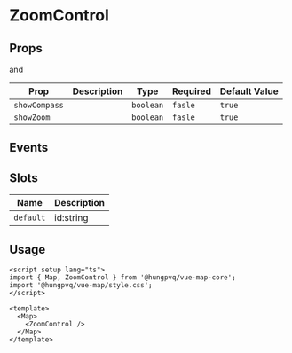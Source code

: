 # ZoomControl

## Props

<!--@include: ./props.md-->

and

| Prop          | Description | Type      | Required | Default Value |
| ------------- | ----------- | --------- | -------- | ------------- |
| `showCompass` |             | `boolean` | `fasle`  | `true`        |
| `showZoom`    |             | `boolean` | `fasle`  | `true`        |

## Events

## Slots

| Name      | Description |
| --------- | ----------- |
| `default` | id:string   |

## Usage

```vue
<script setup lang="ts">
import { Map, ZoomControl } from '@hungpvq/vue-map-core';
import '@hungpvq/vue-map/style.css';
</script>

<template>
  <Map>
    <ZoomControl />
  </Map>
</template>
```
